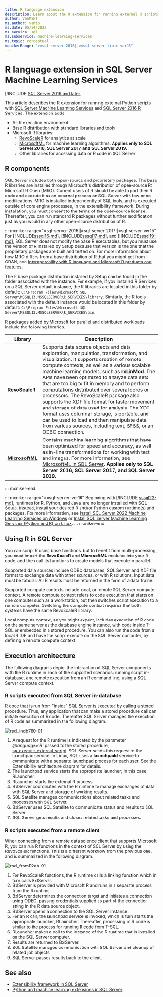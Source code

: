 ```yaml
---
title: R language extension
description: Learn about the R extension for running external R scripts with SQL Server Machine Learning Services and SQL Server R Services.
author: VanMSFT
ms.author: vanto
ms.date: 05/24/2022
ms.service: sql
ms.subservice: machine-learning-services
ms.topic: conceptual
monikerRange: ">=sql-server-2016||>=sql-server-linux-ver15"
---
```

# R language extension in SQL Server Machine Learning Services
[!INCLUDE [SQL Server 2016 and later](../../includes/applies-to-version/sqlserver2016.md)]

This article describes the R extension for running external Python scripts with [SQL Server Machine Learning Services](../sql-server-machine-learning-services.md) and [SQL Server 2016 R Services](../r/sql-server-r-services.md). The extension adds:

- An R execution environment
- Base R distribution with standard libraries and tools
- Microsoft R libraries:
  - [RevoScaleR](../r/ref-r-revoscaler.md) for analytics at scale
  - [MicrosoftML](../r/ref-r-microsoftml.md) for machine learning algorithms. **Applies only to SQL Server 2016, SQL Server 2017, and SQL Server 2019.**
  - Other libraries for accessing data or R code in SQL Server

## R components

SQL Server includes both open-source and proprietary packages. The base R libraries are installed through Microsoft's distribution of open-source R: Microsoft R Open (MRO). Current users of R should be able to port their R code and execute it as an external process on SQL Server with few or no modifications. MRO is installed independently of SQL tools, and is executed outside of core engine processes, in the extensibility framework. During installation, you must consent to the terms of the open-source license. Thereafter, you can run standard R packages without further modification just as you would in any other open-source distribution of R. 

::: moniker range="=sql-server-2016||=sql-server-2017||=sql-server-ver15"
For [!INCLUDE[sssql16-md](../../includes/sssql16-md.md)], [!INCLUDE[sssql17-md](../../includes/sssql17-md.md)], and [!INCLUDE[sssql19-md](../../includes/sssql19-md.md)], SQL Server does not modify the base R executables, but you must use the version of R installed by Setup because that version is the one that the proprietary packages are built and tested on. For more information about how MRO differs from a base distribution of R that you might get from CRAN, see [Interoperability with R language and Microsoft R products and features](/r-server/what-is-r-server-interoperability).

The R base package distribution installed by Setup can be found in the folder associated with the instance. For example, if you installed R Services on a SQL Server default instance, the R libraries are located in this folder by default: `C:\Program Files\Microsoft SQL Server\MSSQL13.MSSQLSERVER\R_SERVICES\library`. Similarly, the R tools associated with the default instance would be located in this folder by default: `C:\Program Files\Microsoft SQL Server\MSSQL13.MSSQLSERVER\R_SERVICES\bin`.

R packages added by Microsoft for parallel and distributed workloads include the following libraries.

| Library | Description |
|---------|-------------|
| [**RevoScaleR**](/machine-learning-server/r-reference/revoscaler/revoscaler) | Supports data source objects and data exploration, manipulation, transformation, and visualization. It supports creation of remote compute contexts, as well as a various scalable machine learning models, such as **rxLinMod**. The APIs have been optimized to analyze data sets that are too big to fit in memory and to perform computations distributed over several cores or processors. The RevoScaleR package also supports the XDF file format for faster movement and storage of data used for analysis. The XDF format uses columnar storage, is portable, and can be used to load and then manipulate data from various sources, including text, SPSS, or an ODBC connection. |
| [**MicrosoftML**](/r-server/r/concept-what-is-the-microsoftml-package) | Contains machine learning algorithms that have been optimized for speed and accuracy, as well as in-line transformations for working with text and images. For more information, see [MicrosoftML in SQL Server](../r/ref-r-microsoftml.md). **Applies only to SQL Server 2016, SQL Server 2017, and SQL Server 2019.**| 
::: moniker-end

::: moniker range=">=sql-server-ver16"
Beginning with [!INCLUDE [sssql22-md](../../includes/sssql22-md.md)], runtimes for R, Python, and Java, are no longer installed with SQL Setup. Instead, install your desired R and/or Python custom runtime(s) and packages. For more information, see [Install SQL Server 2022 Machine Learning Services on Windows](../install/sql-machine-learning-services-windows-install-sql-2022.md) or [Install SQL Server Machine Learning Services (Python and R) on Linux](../../linux/sql-server-linux-setup-machine-learning.md).
::: moniker-end

## Using R in SQL Server

You can script R using base functions, but to benefit from multi-processing, you must import the **RevoScaleR** and **MicrosoftML** modules into your R code, and then call its functions to create models that execute in parallel. 
 
Supported data sources include ODBC databases, SQL Server, and XDF file format to exchange data with other sources, or with R solutions. Input data must be tabular. All R results must be returned in the form of a data frame.

Supported compute contexts include local, or remote SQL Server compute context. A remote compute context refers to code execution that starts on one computer such as a workstation, but then switches script execution to a remote computer. Switching the compute context requires that both systems have the same RevoScaleR library.

Local compute context, as you might expect, includes execution of R code on the same server as the database engine instance, with code inside T-SQL or embedded in a stored procedure. You can also run the code from a local R IDE and have the script execute on the SQL Server computer, by defining a remote compute context.

## Execution architecture

The following diagrams depict the interaction of SQL Server components with the R runtime in each of the supported scenarios: running script in-database, and remote execution from an R command line, using a SQL Server compute context.

### R scripts executed from SQL Server in-database

R code that is run from "inside" SQL Server is executed by calling a stored procedure. Thus, any application that can make a stored procedure call can initiate execution of R code.  Thereafter SQL Server manages the execution of R code as summarized in the following diagram.

![rsql_indb780-01](../r/media/script_in-db-r.png)

1. A request for the R runtime is indicated by the parameter _@language='R'_ passed to the stored procedure, [sp_execute_external_script](../../relational-databases/system-stored-procedures/sp-execute-external-script-transact-sql.md). SQL Server sends this request to the launchpad service.
In Linux, SQL uses a **launchpadd** service to communicate with a separate launchpad process for each user. See the [Extensibility architecture diagram](extensibility-framework.md#architecture-diagram) for details.
2. The launchpad service starts the appropriate launcher; in this case, RLauncher.
3. RLauncher starts the external R process.
4. BxlServer coordinates with the R runtime to manage exchanges of data with SQL Server and storage of working results.
5. SQL Satellite manages communications about related tasks and processes with SQL Server.
6. BxlServer uses SQL Satellite to communicate status and results to SQL Server.
7. SQL Server gets results and closes related tasks and processes.

### R scripts executed from a remote client

When connecting from a remote data science client that supports Microsoft R, you can run R functions in the context of SQL Server by using the RevoScaleR functions. This is a different workflow from the previous one, and is summarized in the following diagram.

![rsql_fromR2db-01](../r/media/remote-sqlcc-from-r2.png)

1. For RevoScaleR functions, the R runtime calls a linking function which in turn calls BxlServer.
2. BxlServer is provided with Microsoft R and runs in a separate process from the R runtime.
3. BxlServer determines the connection target and initiates a connection using ODBC, passing credentials supplied as part of the connection string in the R data source object.
4. BxlServer opens a connection to the SQL Server instance.
5. For an R call, the launchpad service is invoked, which is turn starts the appropriate launcher, RLauncher. Thereafter, processing of R code is similar to the process for running R code from T-SQL.
6. RLauncher makes a call to the instance of the R runtime that is installed on the SQL Server computer.
7. Results are returned to BxlServer.
8. SQL Satellite manages communication with SQL Server and cleanup of related job objects.
9. SQL Server passes results back to the client.

## See also

+ [Extensibility framework in SQL Server](extensibility-framework.md)
+ [Python and machine learning extensions in SQL Server](extension-python.md)
